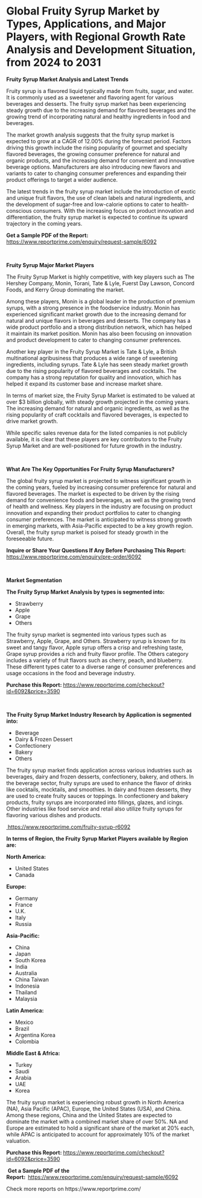 <p><h1>Global Fruity Syrup Market by Types, Applications, and Major Players, with Regional Growth Rate Analysis and Development Situation, from 2024 to 2031</h1></p><p><strong>Fruity Syrup Market Analysis and Latest Trends</strong></p>
<p><p>Fruity syrup is a flavored liquid typically made from fruits, sugar, and water. It is commonly used as a sweetener and flavoring agent for various beverages and desserts. The fruity syrup market has been experiencing steady growth due to the increasing demand for flavored beverages and the growing trend of incorporating natural and healthy ingredients in food and beverages.</p><p>The market growth analysis suggests that the fruity syrup market is expected to grow at a CAGR of 12.00% during the forecast period. Factors driving this growth include the rising popularity of gourmet and specialty flavored beverages, the growing consumer preference for natural and organic products, and the increasing demand for convenient and innovative beverage options. Manufacturers are also introducing new flavors and variants to cater to changing consumer preferences and expanding their product offerings to target a wider audience.</p><p>The latest trends in the fruity syrup market include the introduction of exotic and unique fruit flavors, the use of clean labels and natural ingredients, and the development of sugar-free and low-calorie options to cater to health-conscious consumers. With the increasing focus on product innovation and differentiation, the fruity syrup market is expected to continue its upward trajectory in the coming years.</p></p>
<p><strong>Get a Sample PDF of the Report:&nbsp;</strong> <a href="https://www.reportprime.com/enquiry/request-sample/6092">https://www.reportprime.com/enquiry/request-sample/6092</a></p>
<p>&nbsp;</p>
<p><strong>Fruity Syrup Major Market Players</strong></p>
<p><p>The Fruity Syrup Market is highly competitive, with key players such as The Hershey Company, Monin, Torani, Tate & Lyle, Fuerst Day Lawson, Concord Foods, and Kerry Group dominating the market. </p><p>Among these players, Monin is a global leader in the production of premium syrups, with a strong presence in the foodservice industry. Monin has experienced significant market growth due to the increasing demand for natural and unique flavors in beverages and desserts. The company has a wide product portfolio and a strong distribution network, which has helped it maintain its market position. Monin has also been focusing on innovation and product development to cater to changing consumer preferences. </p><p>Another key player in the Fruity Syrup Market is Tate & Lyle, a British multinational agribusiness that produces a wide range of sweetening ingredients, including syrups. Tate & Lyle has seen steady market growth due to the rising popularity of flavored beverages and cocktails. The company has a strong reputation for quality and innovation, which has helped it expand its customer base and increase market share. </p><p>In terms of market size, the Fruity Syrup Market is estimated to be valued at over $3 billion globally, with steady growth projected in the coming years. The increasing demand for natural and organic ingredients, as well as the rising popularity of craft cocktails and flavored beverages, is expected to drive market growth. </p><p>While specific sales revenue data for the listed companies is not publicly available, it is clear that these players are key contributors to the Fruity Syrup Market and are well-positioned for future growth in the industry.</p></p>
<p>&nbsp;</p>
<p><strong>What Are The Key Opportunities For Fruity Syrup Manufacturers?</strong></p>
<p><p>The global fruity syrup market is projected to witness significant growth in the coming years, fueled by increasing consumer preference for natural and flavored beverages. The market is expected to be driven by the rising demand for convenience foods and beverages, as well as the growing trend of health and wellness. Key players in the industry are focusing on product innovation and expanding their product portfolios to cater to changing consumer preferences. The market is anticipated to witness strong growth in emerging markets, with Asia-Pacific expected to be a key growth region. Overall, the fruity syrup market is poised for steady growth in the foreseeable future.</p></p>
<p><strong>Inquire or Share Your Questions If Any Before Purchasing This Report:</strong> <a href="https://www.reportprime.com/enquiry/pre-order/6092">https://www.reportprime.com/enquiry/pre-order/6092</a></p>
<p>&nbsp;</p>
<p><strong>Market Segmentation</strong></p>
<p><strong>The Fruity Syrup Market Analysis by types is segmented into:</strong></p>
<p><ul><li>Strawberry</li><li>Apple</li><li>Grape</li><li>Others</li></ul></p>
<p><p>The fruity syrup market is segmented into various types such as Strawberry, Apple, Grape, and Others. Strawberry syrup is known for its sweet and tangy flavor, Apple syrup offers a crisp and refreshing taste, Grape syrup provides a rich and fruity flavor profile. The Others category includes a variety of fruit flavors such as cherry, peach, and blueberry. These different types cater to a diverse range of consumer preferences and usage occasions in the food and beverage industry.</p></p>
<p><strong>Purchase this Report:&nbsp;</strong><a href="https://www.reportprime.com/checkout?id=6092&price=3590">https://www.reportprime.com/checkout?id=6092&price=3590</a></p>
<p>&nbsp;</p>
<p><strong>The Fruity Syrup Market Industry Research by Application is segmented into:</strong></p>
<p><ul><li>Beverage</li><li>Dairy & Frozen Dessert</li><li>Confectionery</li><li>Bakery</li><li>Others</li></ul></p>
<p><p>The fruity syrup market finds application across various industries such as beverages, dairy and frozen desserts, confectionery, bakery, and others. In the beverage sector, fruity syrups are used to enhance the flavor of drinks like cocktails, mocktails, and smoothies. In dairy and frozen desserts, they are used to create fruity sauces or toppings. In confectionery and bakery products, fruity syrups are incorporated into fillings, glazes, and icings. Other industries like food service and retail also utilize fruity syrups for flavoring various dishes and products.</p></p>
<p><a href="https://www.reportprime.com/fruity-syrup-r6092">&nbsp;https://www.reportprime.com/fruity-syrup-r6092</a></p>
<p><strong>In terms of Region, the Fruity Syrup Market Players available by Region are:</strong></p>
<p>
    <p> <strong> North America: </strong>
        <ul>
            <li>United States</li>
            <li>Canada</li>
        </ul>
        </p> 
    <p> <strong> Europe: </strong>
        <ul>
            <li>Germany</li>
            <li>France</li>
            <li>U.K.</li>
            <li>Italy</li>
            <li>Russia</li>
        </ul>
        </p> 
    <p> <strong> Asia-Pacific: </strong>
        <ul>
            <li>China</li>
            <li>Japan</li>
            <li>South Korea</li>
            <li>India</li>
            <li>Australia</li>
            <li>China Taiwan</li>
            <li>Indonesia</li>
            <li>Thailand</li>
            <li>Malaysia</li>
        </ul>
        </p> 
    <p> <strong> Latin America: </strong>
        <ul>
            <li>Mexico</li>
            <li>Brazil</li>
            <li>Argentina Korea</li>
            <li>Colombia</li>
        </ul>
        </p> 
    <p> <strong> Middle East & Africa: </strong>
        <ul>
            <li>Turkey</li>
            <li>Saudi</li>
            <li>Arabia</li>
            <li>UAE</li>
            <li>Korea</li>
        </ul>
    </p>
    </p>
<p><p>The fruity syrup market is experiencing robust growth in North America (NA), Asia Pacific (APAC), Europe, the United States (USA), and China. Among these regions, China and the United States are expected to dominate the market with a combined market share of over 50%. NA and Europe are estimated to hold a significant share of the market at 20% each, while APAC is anticipated to account for approximately 10% of the market valuation.</p></p>
<p><strong>Purchase this Report: </strong><a href="https://www.reportprime.com/checkout?id=6092&price=3590">https://www.reportprime.com/checkout?id=6092&price=3590</a></p>
<p>&nbsp;<strong>Get a Sample PDF of the Report:&nbsp;&nbsp;</strong><a href="https://www.reportprime.com/enquiry/request-sample/6092">https://www.reportprime.com/enquiry/request-sample/6092</a></p>
<p><strong></strong></p>
<p>Check more reports on https://www.reportprime.com/</p>